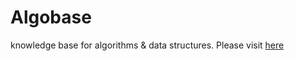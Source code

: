 # Algobase
knowledge base for algorithms &amp; data structures. Please visit [here](https://modesty723.gitbook.io/algobase)
